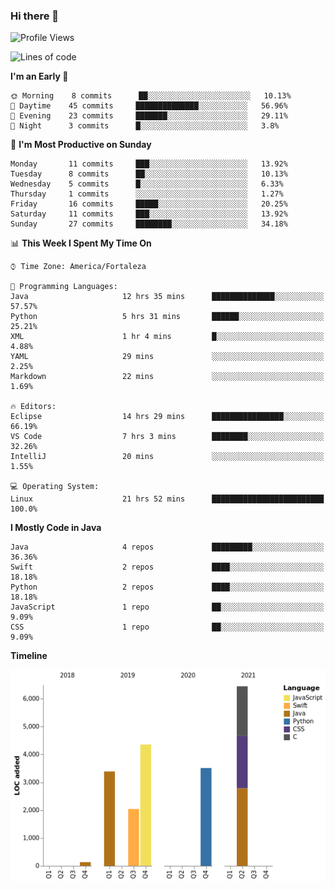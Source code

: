### Hi there 👋

<!--
**samuelpsouza/samuelpsouza** is a ✨ _special_ ✨ repository because its `README.md` (this file) appears on your GitHub profile.

Here are some ideas to get you started:

- 🔭 I’m currently working on ...
- 🌱 I’m currently learning ...
- 👯 I’m looking to collaborate on ...
- 🤔 I’m looking for help with ...
- 💬 Ask me about ...
- 📫 How to reach me: ...
- 😄 Pronouns: ...
- ⚡ Fun fact: ...
-->

<!--START_SECTION:waka-->
![Profile Views](http://img.shields.io/badge/Profile%20Views-164-blue)

![Lines of code](https://img.shields.io/badge/From%20Hello%20World%20I%27ve%20Written-19869%20lines%20of%20code-blue)

**I'm an Early 🐤** 

```text
🌞 Morning    8 commits      ██░░░░░░░░░░░░░░░░░░░░░░░   10.13% 
🌆 Daytime    45 commits     ██████████████░░░░░░░░░░░   56.96% 
🌃 Evening    23 commits     ███████░░░░░░░░░░░░░░░░░░   29.11% 
🌙 Night      3 commits      █░░░░░░░░░░░░░░░░░░░░░░░░   3.8%

```
📅 **I'm Most Productive on Sunday** 

```text
Monday       11 commits     ███░░░░░░░░░░░░░░░░░░░░░░   13.92% 
Tuesday      8 commits      ██░░░░░░░░░░░░░░░░░░░░░░░   10.13% 
Wednesday    5 commits      █░░░░░░░░░░░░░░░░░░░░░░░░   6.33% 
Thursday     1 commits      ░░░░░░░░░░░░░░░░░░░░░░░░░   1.27% 
Friday       16 commits     █████░░░░░░░░░░░░░░░░░░░░   20.25% 
Saturday     11 commits     ███░░░░░░░░░░░░░░░░░░░░░░   13.92% 
Sunday       27 commits     ████████░░░░░░░░░░░░░░░░░   34.18%

```


📊 **This Week I Spent My Time On** 

```text
⌚︎ Time Zone: America/Fortaleza

💬 Programming Languages: 
Java                     12 hrs 35 mins      ██████████████░░░░░░░░░░░   57.57% 
Python                   5 hrs 31 mins       ██████░░░░░░░░░░░░░░░░░░░   25.21% 
XML                      1 hr 4 mins         █░░░░░░░░░░░░░░░░░░░░░░░░   4.88% 
YAML                     29 mins             ░░░░░░░░░░░░░░░░░░░░░░░░░   2.25% 
Markdown                 22 mins             ░░░░░░░░░░░░░░░░░░░░░░░░░   1.69%

🔥 Editors: 
Eclipse                  14 hrs 29 mins      ████████████████░░░░░░░░░   66.19% 
VS Code                  7 hrs 3 mins        ████████░░░░░░░░░░░░░░░░░   32.26% 
IntelliJ                 20 mins             ░░░░░░░░░░░░░░░░░░░░░░░░░   1.55%

💻 Operating System: 
Linux                    21 hrs 52 mins      █████████████████████████   100.0%

```

**I Mostly Code in Java** 

```text
Java                     4 repos             █████████░░░░░░░░░░░░░░░░   36.36% 
Swift                    2 repos             ████░░░░░░░░░░░░░░░░░░░░░   18.18% 
Python                   2 repos             ████░░░░░░░░░░░░░░░░░░░░░   18.18% 
JavaScript               1 repo              ██░░░░░░░░░░░░░░░░░░░░░░░   9.09% 
CSS                      1 repo              ██░░░░░░░░░░░░░░░░░░░░░░░   9.09%

```


**Timeline**

![Chart not found](https://raw.githubusercontent.com/samuelpsouza/samuelpsouza/main/charts/bar_graph.png) 


<!--END_SECTION:waka-->